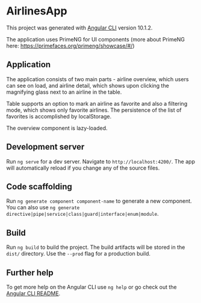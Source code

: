 # AirlinesApp

This project was generated with [Angular CLI](https://github.com/angular/angular-cli) version 10.1.2.

The application uses PrimeNG for UI components (more about PrimeNG here: https://primefaces.org/primeng/showcase/#/)

## Application 

The application consists of two main parts - airline overview, which users can see on load, and airline detail, which shows upon clicking the magnifying glass next to an airline in the table. 

Table supports an option to mark an airline as favorite and also a filtering mode, which shows only favorite airlines. The persistence of the list of favorites is accomplished by localStorage.

The overview component is lazy-loaded.

## Development server

Run `ng serve` for a dev server. Navigate to `http://localhost:4200/`. The app will automatically reload if you change any of the source files.

## Code scaffolding

Run `ng generate component component-name` to generate a new component. You can also use `ng generate directive|pipe|service|class|guard|interface|enum|module`.

## Build

Run `ng build` to build the project. The build artifacts will be stored in the `dist/` directory. Use the `--prod` flag for a production build.

## Further help

To get more help on the Angular CLI use `ng help` or go check out the [Angular CLI README](https://github.com/angular/angular-cli/blob/master/README.md).
